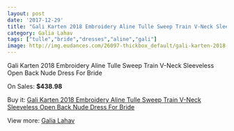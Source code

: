 ```yaml
---
layout: post
date: '2017-12-29'
title: "Gali Karten 2018 Embroidery Aline Tulle Sweep Train V-Neck Sleeveless Open Back Nude Dress For Bride"
category: Galia Lahav
tags: ["tulle","bride","dresses","aline","gali"]
image: http://img.eudances.com/26097-thickbox_default/gali-karten-2018-embroidery-aline-tulle-sweep-train-v-neck-sleeveless-open-back-nude-dress-for-bride.jpg
---
```

Gali Karten 2018 Embroidery Aline Tulle Sweep Train V-Neck Sleeveless Open Back Nude Dress For Bride

On Sales: **$438.98**
<a href="https://www.eudances.com/en/galia-lahav/8755-gali-karten-2018-embroidery-aline-tulle-sweep-train-v-neck-sleeveless-open-back-nude-dress-for-bride.html"><amp-img layout="responsive" width="600" height="600" src="//img.eudances.com/26097-thickbox_default/gali-karten-2018-embroidery-aline-tulle-sweep-train-v-neck-sleeveless-open-back-nude-dress-for-bride.jpg" alt="Gali Karten 2018 Embroidery Aline Tulle Sweep Train V-Neck Sleeveless Open Back Nude Dress For Bride 0" /></a>
<a href="https://www.eudances.com/en/galia-lahav/8755-gali-karten-2018-embroidery-aline-tulle-sweep-train-v-neck-sleeveless-open-back-nude-dress-for-bride.html"><amp-img layout="responsive" width="600" height="600" src="//img.eudances.com/26102-thickbox_default/gali-karten-2018-embroidery-aline-tulle-sweep-train-v-neck-sleeveless-open-back-nude-dress-for-bride.jpg" alt="Gali Karten 2018 Embroidery Aline Tulle Sweep Train V-Neck Sleeveless Open Back Nude Dress For Bride 1" /></a>
<a href="https://www.eudances.com/en/galia-lahav/8755-gali-karten-2018-embroidery-aline-tulle-sweep-train-v-neck-sleeveless-open-back-nude-dress-for-bride.html"><amp-img layout="responsive" width="600" height="600" src="//img.eudances.com/26101-thickbox_default/gali-karten-2018-embroidery-aline-tulle-sweep-train-v-neck-sleeveless-open-back-nude-dress-for-bride.jpg" alt="Gali Karten 2018 Embroidery Aline Tulle Sweep Train V-Neck Sleeveless Open Back Nude Dress For Bride 2" /></a>
<a href="https://www.eudances.com/en/galia-lahav/8755-gali-karten-2018-embroidery-aline-tulle-sweep-train-v-neck-sleeveless-open-back-nude-dress-for-bride.html"><amp-img layout="responsive" width="600" height="600" src="//img.eudances.com/26100-thickbox_default/gali-karten-2018-embroidery-aline-tulle-sweep-train-v-neck-sleeveless-open-back-nude-dress-for-bride.jpg" alt="Gali Karten 2018 Embroidery Aline Tulle Sweep Train V-Neck Sleeveless Open Back Nude Dress For Bride 3" /></a>
<a href="https://www.eudances.com/en/galia-lahav/8755-gali-karten-2018-embroidery-aline-tulle-sweep-train-v-neck-sleeveless-open-back-nude-dress-for-bride.html"><amp-img layout="responsive" width="600" height="600" src="//img.eudances.com/26099-thickbox_default/gali-karten-2018-embroidery-aline-tulle-sweep-train-v-neck-sleeveless-open-back-nude-dress-for-bride.jpg" alt="Gali Karten 2018 Embroidery Aline Tulle Sweep Train V-Neck Sleeveless Open Back Nude Dress For Bride 4" /></a>
<a href="https://www.eudances.com/en/galia-lahav/8755-gali-karten-2018-embroidery-aline-tulle-sweep-train-v-neck-sleeveless-open-back-nude-dress-for-bride.html"><amp-img layout="responsive" width="600" height="600" src="//img.eudances.com/26098-thickbox_default/gali-karten-2018-embroidery-aline-tulle-sweep-train-v-neck-sleeveless-open-back-nude-dress-for-bride.jpg" alt="Gali Karten 2018 Embroidery Aline Tulle Sweep Train V-Neck Sleeveless Open Back Nude Dress For Bride 5" /></a>

Buy it: [Gali Karten 2018 Embroidery Aline Tulle Sweep Train V-Neck Sleeveless Open Back Nude Dress For Bride](https://www.eudances.com/en/galia-lahav/8755-gali-karten-2018-embroidery-aline-tulle-sweep-train-v-neck-sleeveless-open-back-nude-dress-for-bride.html "Gali Karten 2018 Embroidery Aline Tulle Sweep Train V-Neck Sleeveless Open Back Nude Dress For Bride")

View more: [Galia Lahav](https://www.eudances.com/en/119-galia-lahav "Galia Lahav")